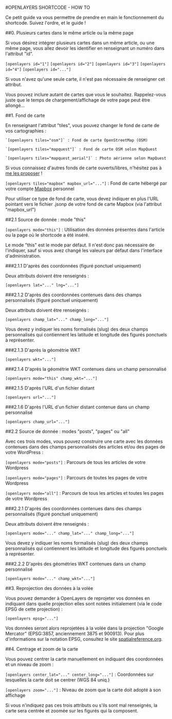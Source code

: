 #OPENLAYERS SHORTCODE - HOW TO

Ce petit guide va vous permettre de prendre en main le fonctionnement du shortcode. Suivez l'ordre, et le guide !

##0. Plusieurs cartes dans le même article ou la même page

Si vous désirez intégrer plusieurs cartes dans un même article, ou une même page, vous allez devoir les identifier en renseignant un numéro dans l'attribut "id".

`[openlayers id="1"]`
`[openlayers id="2"]`
`[openlayers id="3"]`
`[openlayers id="4"]`
`[openlayers id="..."]`

Si vous n'avez qu'une seule carte, il n'est pas nécessaire de renseigner cet attribut.

Vous pouvez inclure autant de cartes que vous le souhaitez. Rappelez-vous juste que le temps de chargement/affichage de votre page peut être allongé...

##1. Fond de carte

En renseignant l'attribut "tiles", vous pouvez changer le fond de carte de vos cartographies :

	`[openlayers tiles="osm"]` : Fond de carte OpenStreetMap (OSM)

	`[openlayers tiles="mapquest"]` : Fond de carte OSM selon MapQuest

	`[openlayers tiles="mapquest_aerial"]` : Photo aérienne selon MapQuest

Si vous connaissez d'autres fonds de carte ouverts/libres, n'hésitez pas à [me les proposer](https://github.com/AdrienVH/openlayers_shortcode/blob/master/README.md#contact) !

`[openlayers tiles="mapbox" mapbox_url="..."]` : Fond de carte hébergé par votre compte [Mapbox](http://mapbox.com/) personnel

Pour utiliser ce type de fond de carte, vous devez indiquer en plus l'URL pointant vers le fichier .jsonp de votre fond de carte Mapbox (via l'attribut "mapbox_url")

##2.1 Source de donnée : mode "this"

`[openlayers mode="this"]` : Utilisation des données présentes dans l'article ou la page où le shortcode a été inséré.

Le mode "this" est le mode par défaut. Il n'est donc pas nécessaire de l'indiquer, sauf si vous avez changé les valeurs par défaut dans l'interface d'administration.

###2.1.1 D'après des coordonnées (figuré ponctuel uniquement)

Deux attributs doivent être renseignés :

`[openlayers lat="..." lng="..."]`

###2.1.2 D'après des coordonnées contenues dans des champs personnalisés (figuré ponctuel uniquement)

Deux attributs doivent être renseignés :

`[openlayers champ_lat="..." champ_long="..."]`

Vous devez y indiquer les noms formalisés (slug) des deux champs personnalisés qui contiennent les latitude et longitude des figurés ponctuels à représenter.

###2.1.3 D'après la géométrie WKT

`[openlayers wkt="..."]`

###2.1.4 D'après la géométrie WKT contenues dans un champ personnalisé

`[openlayers mode="this" champ_wkt="..."]`

###2.1.5 D'après l'URL d'un fichier distant

`[openlayers url="..."]`

###2.1.6 D'après l'URL d'un fichier distant contenue dans un champ personnalisé

`[openlayers champ_url="..."]`

##2.2 Source de donnée : modes "posts", "pages" ou "all"

Avec ces trois modes, vous pouvez construire une carte avec les données contenues dans des champs personnalisés des articles et/ou des pages de votre WordPress :

`[openlayers mode="posts"]` : Parcours de tous les articles de votre Wordpress

`[openlayers mode="pages"]` : Parcours de toutes les pages de votre Wordpress

`[openlayers mode="all"]` : Parcours de tous les articles et toutes les pages de votre Wordpress

###2.2.1 D'après des coordonnées contenues dans des champs personnalisés (figuré ponctuel uniquement)

Deux attributs doivent être renseignés :

`[openlayers mode="..." champ_lat="..." champ_long="..."]`

Vous devez y indiquer les noms formalisés (slug) des deux champs personnalisés qui contiennent les latitude et longitude des figurés ponctuels à représenter.

###2.2.2 D'après des géométries WKT contenues dans un champ personnalisé

`[openlayers mode="..." champ_wkt="..."]`

##3. Reprojection des données à la volée

Vous pouvez demander à OpenLayers de reprojeter vos données en indiquant dans quelle projection elles sont notées initialement (via le code EPSG de cette projection) :

`[openlayers epsg="..."]`

Vos données seront alors reprojetées à la volée dans la projection "Google Mercator" (EPSG:3857, anciennement 3875 et 900913). Pour plus d'informations sur la notation EPSG, consultez le site [spatialreference.org](http://www.spatialreference.org/).

##4. Centrage et zoom de la carte

Vous pouvez centrer la carte manuellement en indiquant des coordonnées et un niveau de zoom :

`[openlayers center_lat="..." center_long="..."]` : Coordonnées sur lesquelles la carte doit se centrer (WGS 84 uniq.)

`[openlayers zoom="..."]` : Niveau de zoom que la carte doit adopté à son affichage

Si vous n'indiquez pas ces trois attributs ou s'ils sont mal renseignés, la carte sera centrée et zoomée sur les figurés qui la composent.